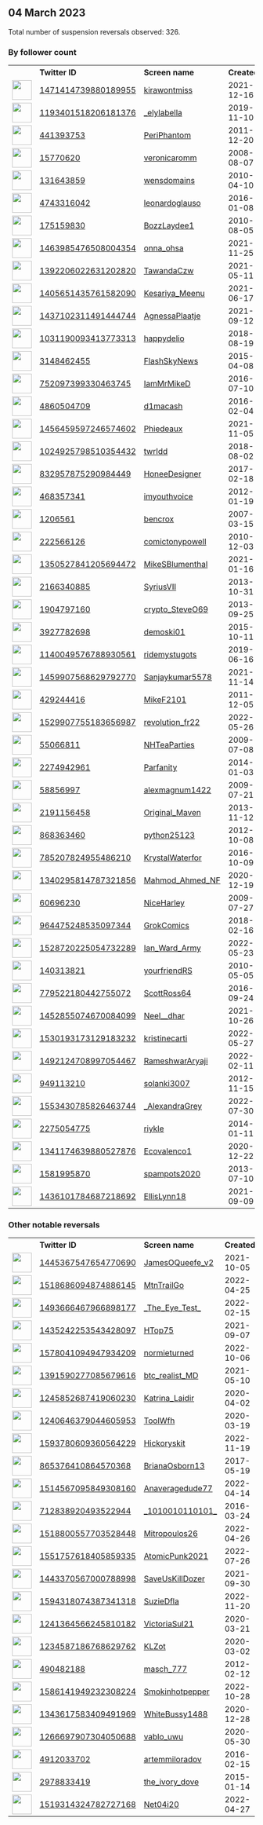 
## 04 March 2023
Total number of suspension reversals observed: 326.

### By follower count
<table><tr><th></th><th align="left">Twitter ID</th><th align="left">Screen name</th>
<th align="left">Created</th><th align="left">Status</th><th align="left">Suspended</th><th align="left">Followers</th>
<tr><td><a href="https://pbs.twimg.com/profile_images/1636443983990669326/xm-YehdR_normal.jpg"><img src="https://pbs.twimg.com/profile_images/1636443983990669326/xm-YehdR_normal.jpg" width="40px" height="40px" align="center"/></a></td><td><a href="https://twitter.com/intent/user?user_id=1471414739880189955">1471414739880189955</a></td><td><a href="https://twitter.com/kirawontmiss">kirawontmiss</a></td><td>2021-12-16</td><td align="center"></td><td>2022-10-16</td><td>1064276</td></tr>
<tr><td><a href="https://pbs.twimg.com/profile_images/1600354057977200642/515pNSK9_normal.jpg"><img src="https://pbs.twimg.com/profile_images/1600354057977200642/515pNSK9_normal.jpg" width="40px" height="40px" align="center"/></a></td><td><a href="https://twitter.com/intent/user?user_id=1193401518206181376">1193401518206181376</a></td><td><a href="https://twitter.com/_elylabella">_elylabella</a></td><td>2019-11-10</td><td align="center"></td><td>2022-12-14</td><td>208537</td></tr>
<tr><td><a href="https://pbs.twimg.com/profile_images/1639090148372512769/v58Xd015_normal.jpg"><img src="https://pbs.twimg.com/profile_images/1639090148372512769/v58Xd015_normal.jpg" width="40px" height="40px" align="center"/></a></td><td><a href="https://twitter.com/intent/user?user_id=441393753">441393753</a></td><td><a href="https://twitter.com/PeriPhantom">PeriPhantom</a></td><td>2011-12-20</td><td align="center"></td><td>2023-02-28</td><td>81958</td></tr>
<tr><td><a href="https://pbs.twimg.com/profile_images/1580335043020562438/5DMH3nRq_normal.jpg"><img src="https://pbs.twimg.com/profile_images/1580335043020562438/5DMH3nRq_normal.jpg" width="40px" height="40px" align="center"/></a></td><td><a href="https://twitter.com/intent/user?user_id=15770620">15770620</a></td><td><a href="https://twitter.com/veronicaromm">veronicaromm</a></td><td>2008-08-07</td><td align="center"></td><td>2022-09-23</td><td>47850</td></tr>
<tr><td><a href="https://pbs.twimg.com/profile_images/1580155034674741249/bCC6MauW_normal.jpg"><img src="https://pbs.twimg.com/profile_images/1580155034674741249/bCC6MauW_normal.jpg" width="40px" height="40px" align="center"/></a></td><td><a href="https://twitter.com/intent/user?user_id=131643859">131643859</a></td><td><a href="https://twitter.com/wensdomains">wensdomains</a></td><td>2010-04-10</td><td align="center"></td><td>2022-10-17</td><td>16635</td></tr>
<tr><td><a href="https://pbs.twimg.com/profile_images/1615635808190435328/CZxsguoc_normal.jpg"><img src="https://pbs.twimg.com/profile_images/1615635808190435328/CZxsguoc_normal.jpg" width="40px" height="40px" align="center"/></a></td><td><a href="https://twitter.com/intent/user?user_id=4743316042">4743316042</a></td><td><a href="https://twitter.com/leonardoglauso">leonardoglauso</a></td><td>2016-01-08</td><td align="center"></td><td>2022-12-01</td><td>16462</td></tr>
<tr><td><a href="https://pbs.twimg.com/profile_images/602814090201796608/F7ixhq2l_normal.jpg"><img src="https://pbs.twimg.com/profile_images/602814090201796608/F7ixhq2l_normal.jpg" width="40px" height="40px" align="center"/></a></td><td><a href="https://twitter.com/intent/user?user_id=175159830">175159830</a></td><td><a href="https://twitter.com/BozzLaydee1">BozzLaydee1</a></td><td>2010-08-05</td><td align="center"></td><td>2023-01-09</td><td>11979</td></tr>
<tr><td><a href="https://pbs.twimg.com/profile_images/1641860422063079425/9h6IdlaL_normal.jpg"><img src="https://pbs.twimg.com/profile_images/1641860422063079425/9h6IdlaL_normal.jpg" width="40px" height="40px" align="center"/></a></td><td><a href="https://twitter.com/intent/user?user_id=1463985476508004354">1463985476508004354</a></td><td><a href="https://twitter.com/onna_ohsa">onna_ohsa</a></td><td>2021-11-25</td><td align="center"></td><td>2022-12-07</td><td>11808</td></tr>
<tr><td><a href="https://pbs.twimg.com/profile_images/1659093212416319488/4dkMy7Xe_normal.jpg"><img src="https://pbs.twimg.com/profile_images/1659093212416319488/4dkMy7Xe_normal.jpg" width="40px" height="40px" align="center"/></a></td><td><a href="https://twitter.com/intent/user?user_id=1392206022631202820">1392206022631202820</a></td><td><a href="https://twitter.com/TawandaCzw">TawandaCzw</a></td><td>2021-05-11</td><td align="center"></td><td>2023-01-29</td><td>11001</td></tr>
<tr><td><a href="https://pbs.twimg.com/profile_images/1633494881699086339/SiTv38Qp_normal.jpg"><img src="https://pbs.twimg.com/profile_images/1633494881699086339/SiTv38Qp_normal.jpg" width="40px" height="40px" align="center"/></a></td><td><a href="https://twitter.com/intent/user?user_id=1405651435761582090">1405651435761582090</a></td><td><a href="https://twitter.com/Kesariya_Meenu">Kesariya_Meenu</a></td><td>2021-06-17</td><td align="center"></td><td>2022-11-11</td><td>10448</td></tr>
<tr><td><a href="https://pbs.twimg.com/profile_images/1663967676404834304/AnOaLsSt_normal.jpg"><img src="https://pbs.twimg.com/profile_images/1663967676404834304/AnOaLsSt_normal.jpg" width="40px" height="40px" align="center"/></a></td><td><a href="https://twitter.com/intent/user?user_id=1437102311491444744">1437102311491444744</a></td><td><a href="https://twitter.com/AgnessaPlaatje">AgnessaPlaatje</a></td><td>2021-09-12</td><td align="center"></td><td>2022-07-15</td><td>8662</td></tr>
<tr><td><a href="https://pbs.twimg.com/profile_images/1631107432155082752/DbKFHim3_normal.jpg"><img src="https://pbs.twimg.com/profile_images/1631107432155082752/DbKFHim3_normal.jpg" width="40px" height="40px" align="center"/></a></td><td><a href="https://twitter.com/intent/user?user_id=1031190093413773313">1031190093413773313</a></td><td><a href="https://twitter.com/happydelio">happydelio</a></td><td>2018-08-19</td><td align="center"></td><td>2023-02-22</td><td>8338</td></tr>
<tr><td><a href="https://pbs.twimg.com/profile_images/1633599503231078400/dTdr59E7_normal.png"><img src="https://pbs.twimg.com/profile_images/1633599503231078400/dTdr59E7_normal.png" width="40px" height="40px" align="center"/></a></td><td><a href="https://twitter.com/intent/user?user_id=3148462455">3148462455</a></td><td><a href="https://twitter.com/FlashSkyNews">FlashSkyNews</a></td><td>2015-04-08</td><td align="center"></td><td>2022-09-26</td><td>6646</td></tr>
<tr><td><a href="https://pbs.twimg.com/profile_images/1656496026465841153/UPKK75nL_normal.jpg"><img src="https://pbs.twimg.com/profile_images/1656496026465841153/UPKK75nL_normal.jpg" width="40px" height="40px" align="center"/></a></td><td><a href="https://twitter.com/intent/user?user_id=752097399330463745">752097399330463745</a></td><td><a href="https://twitter.com/IamMrMikeD">IamMrMikeD</a></td><td>2016-07-10</td><td align="center"></td><td></td><td>6133</td></tr>
<tr><td><a href="https://pbs.twimg.com/profile_images/1620369766912253952/m9CNuXZy_normal.jpg"><img src="https://pbs.twimg.com/profile_images/1620369766912253952/m9CNuXZy_normal.jpg" width="40px" height="40px" align="center"/></a></td><td><a href="https://twitter.com/intent/user?user_id=4860504709">4860504709</a></td><td><a href="https://twitter.com/d1macash">d1macash</a></td><td>2016-02-04</td><td align="center"></td><td>2023-02-17</td><td>5843</td></tr>
<tr><td><a href="https://pbs.twimg.com/profile_images/1587285411340193793/1XvBWYHE_normal.jpg"><img src="https://pbs.twimg.com/profile_images/1587285411340193793/1XvBWYHE_normal.jpg" width="40px" height="40px" align="center"/></a></td><td><a href="https://twitter.com/intent/user?user_id=1456459597246574602">1456459597246574602</a></td><td><a href="https://twitter.com/Phiedeaux">Phiedeaux</a></td><td>2021-11-05</td><td align="center"></td><td>2022-11-21</td><td>5643</td></tr>
<tr><td><a href="https://pbs.twimg.com/profile_images/1637444278635864064/qSBcCOkG_normal.jpg"><img src="https://pbs.twimg.com/profile_images/1637444278635864064/qSBcCOkG_normal.jpg" width="40px" height="40px" align="center"/></a></td><td><a href="https://twitter.com/intent/user?user_id=1024925798510354432">1024925798510354432</a></td><td><a href="https://twitter.com/twrIdd">twrIdd</a></td><td>2018-08-02</td><td align="center"></td><td></td><td>4858</td></tr>
<tr><td><a href="https://pbs.twimg.com/profile_images/1368773840277368839/_QdMs0tJ_normal.jpg"><img src="https://pbs.twimg.com/profile_images/1368773840277368839/_QdMs0tJ_normal.jpg" width="40px" height="40px" align="center"/></a></td><td><a href="https://twitter.com/intent/user?user_id=832957875290984449">832957875290984449</a></td><td><a href="https://twitter.com/HoneeDesigner">HoneeDesigner</a></td><td>2017-02-18</td><td align="center"></td><td>2022-07-28</td><td>4804</td></tr>
<tr><td><a href="https://pbs.twimg.com/profile_images/1634831354016972800/l_DQJe7o_normal.jpg"><img src="https://pbs.twimg.com/profile_images/1634831354016972800/l_DQJe7o_normal.jpg" width="40px" height="40px" align="center"/></a></td><td><a href="https://twitter.com/intent/user?user_id=468357341">468357341</a></td><td><a href="https://twitter.com/imyouthvoice">imyouthvoice</a></td><td>2012-01-19</td><td align="center"></td><td>2022-05-28</td><td>4784</td></tr>
<tr><td><a href="https://pbs.twimg.com/profile_images/1456248654952419333/MifkAkDp_normal.jpg"><img src="https://pbs.twimg.com/profile_images/1456248654952419333/MifkAkDp_normal.jpg" width="40px" height="40px" align="center"/></a></td><td><a href="https://twitter.com/intent/user?user_id=1206561">1206561</a></td><td><a href="https://twitter.com/bencrox">bencrox</a></td><td>2007-03-15</td><td align="center"></td><td>2023-01-16</td><td>4340</td></tr>
<tr><td><a href="https://pbs.twimg.com/profile_images/1210910455994241024/BJkIAG_P_normal.jpg"><img src="https://pbs.twimg.com/profile_images/1210910455994241024/BJkIAG_P_normal.jpg" width="40px" height="40px" align="center"/></a></td><td><a href="https://twitter.com/intent/user?user_id=222566126">222566126</a></td><td><a href="https://twitter.com/comictonypowell">comictonypowell</a></td><td>2010-12-03</td><td align="center"></td><td></td><td>4286</td></tr>
<tr><td><a href="https://pbs.twimg.com/profile_images/1350528205543907331/HA3O1Try_normal.jpg"><img src="https://pbs.twimg.com/profile_images/1350528205543907331/HA3O1Try_normal.jpg" width="40px" height="40px" align="center"/></a></td><td><a href="https://twitter.com/intent/user?user_id=1350527841205694472">1350527841205694472</a></td><td><a href="https://twitter.com/MikeSBlumenthal">MikeSBlumenthal</a></td><td>2021-01-16</td><td align="center"></td><td>2022-08-19</td><td>4143</td></tr>
<tr><td><a href="https://pbs.twimg.com/profile_images/1625361422833307648/mqIuKn-b_normal.jpg"><img src="https://pbs.twimg.com/profile_images/1625361422833307648/mqIuKn-b_normal.jpg" width="40px" height="40px" align="center"/></a></td><td><a href="https://twitter.com/intent/user?user_id=2166340885">2166340885</a></td><td><a href="https://twitter.com/SyriusVII">SyriusVII</a></td><td>2013-10-31</td><td align="center"></td><td></td><td>3975</td></tr>
<tr><td><a href="https://pbs.twimg.com/profile_images/1607840240563019778/UBUNjPoE_normal.jpg"><img src="https://pbs.twimg.com/profile_images/1607840240563019778/UBUNjPoE_normal.jpg" width="40px" height="40px" align="center"/></a></td><td><a href="https://twitter.com/intent/user?user_id=1904797160">1904797160</a></td><td><a href="https://twitter.com/crypto_SteveO69">crypto_SteveO69</a></td><td>2013-09-25</td><td align="center"></td><td>2023-02-10</td><td>3855</td></tr>
<tr><td><a href="https://pbs.twimg.com/profile_images/1512583027452428293/ZO0ZqKKJ_normal.jpg"><img src="https://pbs.twimg.com/profile_images/1512583027452428293/ZO0ZqKKJ_normal.jpg" width="40px" height="40px" align="center"/></a></td><td><a href="https://twitter.com/intent/user?user_id=3927782698">3927782698</a></td><td><a href="https://twitter.com/demoski01">demoski01</a></td><td>2015-10-11</td><td align="center"></td><td>2022-07-09</td><td>3811</td></tr>
<tr><td><a href="https://pbs.twimg.com/profile_images/1631945119061487617/JCtY7HVb_normal.jpg"><img src="https://pbs.twimg.com/profile_images/1631945119061487617/JCtY7HVb_normal.jpg" width="40px" height="40px" align="center"/></a></td><td><a href="https://twitter.com/intent/user?user_id=1140049576788930561">1140049576788930561</a></td><td><a href="https://twitter.com/ridemystugots">ridemystugots</a></td><td>2019-06-16</td><td align="center">🚫</td><td>2022-12-06</td><td>3508</td></tr>
<tr><td><a href="https://pbs.twimg.com/profile_images/1460598008307847173/wy01p65U_normal.jpg"><img src="https://pbs.twimg.com/profile_images/1460598008307847173/wy01p65U_normal.jpg" width="40px" height="40px" align="center"/></a></td><td><a href="https://twitter.com/intent/user?user_id=1459907568629792770">1459907568629792770</a></td><td><a href="https://twitter.com/Sanjaykumar5578">Sanjaykumar5578</a></td><td>2021-11-14</td><td align="center"></td><td>2022-09-21</td><td>3468</td></tr>
<tr><td><a href="https://pbs.twimg.com/profile_images/480804166105710592/5O1_T088_normal.jpeg"><img src="https://pbs.twimg.com/profile_images/480804166105710592/5O1_T088_normal.jpeg" width="40px" height="40px" align="center"/></a></td><td><a href="https://twitter.com/intent/user?user_id=429244416">429244416</a></td><td><a href="https://twitter.com/MikeF2101">MikeF2101</a></td><td>2011-12-05</td><td align="center"></td><td>2022-11-07</td><td>3464</td></tr>
<tr><td><a href="https://pbs.twimg.com/profile_images/1539358170237358082/cWF1m-Ls_normal.jpg"><img src="https://pbs.twimg.com/profile_images/1539358170237358082/cWF1m-Ls_normal.jpg" width="40px" height="40px" align="center"/></a></td><td><a href="https://twitter.com/intent/user?user_id=1529907755183656987">1529907755183656987</a></td><td><a href="https://twitter.com/revolution_fr22">revolution_fr22</a></td><td>2022-05-26</td><td align="center"></td><td>2022-08-22</td><td>3202</td></tr>
<tr><td><a href="https://pbs.twimg.com/profile_images/975201387003949056/EN8I3jzK_normal.jpg"><img src="https://pbs.twimg.com/profile_images/975201387003949056/EN8I3jzK_normal.jpg" width="40px" height="40px" align="center"/></a></td><td><a href="https://twitter.com/intent/user?user_id=55066811">55066811</a></td><td><a href="https://twitter.com/NHTeaParties">NHTeaParties</a></td><td>2009-07-08</td><td align="center"></td><td></td><td>3099</td></tr>
<tr><td><a href="https://pbs.twimg.com/profile_images/1131711319722401792/7gbZC_yy_normal.jpg"><img src="https://pbs.twimg.com/profile_images/1131711319722401792/7gbZC_yy_normal.jpg" width="40px" height="40px" align="center"/></a></td><td><a href="https://twitter.com/intent/user?user_id=2274942961">2274942961</a></td><td><a href="https://twitter.com/Parfanity">Parfanity</a></td><td>2014-01-03</td><td align="center"></td><td></td><td>3057</td></tr>
<tr><td><a href="https://pbs.twimg.com/profile_images/1633191352283410432/3bkfhgZk_normal.jpg"><img src="https://pbs.twimg.com/profile_images/1633191352283410432/3bkfhgZk_normal.jpg" width="40px" height="40px" align="center"/></a></td><td><a href="https://twitter.com/intent/user?user_id=58856997">58856997</a></td><td><a href="https://twitter.com/alexmagnum1422">alexmagnum1422</a></td><td>2009-07-21</td><td align="center"></td><td>2023-02-05</td><td>2916</td></tr>
<tr><td><a href="https://pbs.twimg.com/profile_images/1237805402198163456/JsSnBi_Y_normal.jpg"><img src="https://pbs.twimg.com/profile_images/1237805402198163456/JsSnBi_Y_normal.jpg" width="40px" height="40px" align="center"/></a></td><td><a href="https://twitter.com/intent/user?user_id=2191156458">2191156458</a></td><td><a href="https://twitter.com/Original_Maven">Original_Maven</a></td><td>2013-11-12</td><td align="center"></td><td></td><td>2630</td></tr>
<tr><td><a href="https://pbs.twimg.com/profile_images/1327387333218459652/kKCaOm9p_normal.jpg"><img src="https://pbs.twimg.com/profile_images/1327387333218459652/kKCaOm9p_normal.jpg" width="40px" height="40px" align="center"/></a></td><td><a href="https://twitter.com/intent/user?user_id=868363460">868363460</a></td><td><a href="https://twitter.com/python25123">python25123</a></td><td>2012-10-08</td><td align="center">👋</td><td></td><td>2582</td></tr>
<tr><td><a href="https://pbs.twimg.com/profile_images/785210745306742784/Acr0_2Pr_normal.jpg"><img src="https://pbs.twimg.com/profile_images/785210745306742784/Acr0_2Pr_normal.jpg" width="40px" height="40px" align="center"/></a></td><td><a href="https://twitter.com/intent/user?user_id=785207824955486210">785207824955486210</a></td><td><a href="https://twitter.com/KrystalWaterfor">KrystalWaterfor</a></td><td>2016-10-09</td><td align="center"></td><td></td><td>2535</td></tr>
<tr><td><a href="https://pbs.twimg.com/profile_images/1531328766525464578/GZ3ROwbF_normal.jpg"><img src="https://pbs.twimg.com/profile_images/1531328766525464578/GZ3ROwbF_normal.jpg" width="40px" height="40px" align="center"/></a></td><td><a href="https://twitter.com/intent/user?user_id=1340295814787321856">1340295814787321856</a></td><td><a href="https://twitter.com/Mahmod_Ahmed_NF">Mahmod_Ahmed_NF</a></td><td>2020-12-19</td><td align="center"></td><td>2023-02-27</td><td>2516</td></tr>
<tr><td><a href="https://pbs.twimg.com/profile_images/1034593670488416256/IyWRkb4u_normal.jpg"><img src="https://pbs.twimg.com/profile_images/1034593670488416256/IyWRkb4u_normal.jpg" width="40px" height="40px" align="center"/></a></td><td><a href="https://twitter.com/intent/user?user_id=60696230">60696230</a></td><td><a href="https://twitter.com/NiceHarley">NiceHarley</a></td><td>2009-07-27</td><td align="center"></td><td>2023-03-01</td><td>2385</td></tr>
<tr><td><a href="https://pbs.twimg.com/profile_images/1635033496660975618/8GQLPb_d_normal.jpg"><img src="https://pbs.twimg.com/profile_images/1635033496660975618/8GQLPb_d_normal.jpg" width="40px" height="40px" align="center"/></a></td><td><a href="https://twitter.com/intent/user?user_id=964475248535097344">964475248535097344</a></td><td><a href="https://twitter.com/GrokComics">GrokComics</a></td><td>2018-02-16</td><td align="center"></td><td>2022-05-26</td><td>2270</td></tr>
<tr><td><a href="https://pbs.twimg.com/profile_images/1555897622879256577/OJgXA1Sv_normal.jpg"><img src="https://pbs.twimg.com/profile_images/1555897622879256577/OJgXA1Sv_normal.jpg" width="40px" height="40px" align="center"/></a></td><td><a href="https://twitter.com/intent/user?user_id=1528720225054732289">1528720225054732289</a></td><td><a href="https://twitter.com/Ian_Ward_Army">Ian_Ward_Army</a></td><td>2022-05-23</td><td align="center"></td><td>2023-02-07</td><td>2145</td></tr>
<tr><td><a href="https://pbs.twimg.com/profile_images/1648184359533555719/Opb0JZJM_normal.jpg"><img src="https://pbs.twimg.com/profile_images/1648184359533555719/Opb0JZJM_normal.jpg" width="40px" height="40px" align="center"/></a></td><td><a href="https://twitter.com/intent/user?user_id=140313821">140313821</a></td><td><a href="https://twitter.com/yourfriendRS">yourfriendRS</a></td><td>2010-05-05</td><td align="center"></td><td>2022-09-07</td><td>2110</td></tr>
<tr><td><a href="https://pbs.twimg.com/profile_images/1635123393724055553/b_0Kz9fL_normal.jpg"><img src="https://pbs.twimg.com/profile_images/1635123393724055553/b_0Kz9fL_normal.jpg" width="40px" height="40px" align="center"/></a></td><td><a href="https://twitter.com/intent/user?user_id=779522180442755072">779522180442755072</a></td><td><a href="https://twitter.com/ScottRoss64">ScottRoss64</a></td><td>2016-09-24</td><td align="center"></td><td></td><td>2090</td></tr>
<tr><td><a href="https://pbs.twimg.com/profile_images/1468583371303309312/PUBbAk-q_normal.jpg"><img src="https://pbs.twimg.com/profile_images/1468583371303309312/PUBbAk-q_normal.jpg" width="40px" height="40px" align="center"/></a></td><td><a href="https://twitter.com/intent/user?user_id=1452855074670084099">1452855074670084099</a></td><td><a href="https://twitter.com/Neel__dhar">Neel__dhar</a></td><td>2021-10-26</td><td align="center"></td><td>2022-09-13</td><td>1974</td></tr>
<tr><td><a href="https://pbs.twimg.com/profile_images/1665882124446990337/9Ok-QWf3_normal.jpg"><img src="https://pbs.twimg.com/profile_images/1665882124446990337/9Ok-QWf3_normal.jpg" width="40px" height="40px" align="center"/></a></td><td><a href="https://twitter.com/intent/user?user_id=1530193173129183232">1530193173129183232</a></td><td><a href="https://twitter.com/kristinecarti">kristinecarti</a></td><td>2022-05-27</td><td align="center"></td><td>2022-12-28</td><td>1920</td></tr>
<tr><td><a href="https://pbs.twimg.com/profile_images/1590405145648824321/MjXi1JnU_normal.jpg"><img src="https://pbs.twimg.com/profile_images/1590405145648824321/MjXi1JnU_normal.jpg" width="40px" height="40px" align="center"/></a></td><td><a href="https://twitter.com/intent/user?user_id=1492124708997054467">1492124708997054467</a></td><td><a href="https://twitter.com/RameshwarAryaji">RameshwarAryaji</a></td><td>2022-02-11</td><td align="center"></td><td>2022-12-29</td><td>1794</td></tr>
<tr><td><a href="https://pbs.twimg.com/profile_images/1583851195352772608/MoHbIbf3_normal.jpg"><img src="https://pbs.twimg.com/profile_images/1583851195352772608/MoHbIbf3_normal.jpg" width="40px" height="40px" align="center"/></a></td><td><a href="https://twitter.com/intent/user?user_id=949113210">949113210</a></td><td><a href="https://twitter.com/solanki3007">solanki3007</a></td><td>2012-11-15</td><td align="center"></td><td>2022-12-25</td><td>1705</td></tr>
<tr><td><a href="https://pbs.twimg.com/profile_images/1628847306031218689/mmdemtQ8_normal.jpg"><img src="https://pbs.twimg.com/profile_images/1628847306031218689/mmdemtQ8_normal.jpg" width="40px" height="40px" align="center"/></a></td><td><a href="https://twitter.com/intent/user?user_id=1553430785826463744">1553430785826463744</a></td><td><a href="https://twitter.com/_AlexandraGrey">_AlexandraGrey</a></td><td>2022-07-30</td><td align="center">🔒</td><td>2023-02-28</td><td>1649</td></tr>
<tr><td><a href="https://pbs.twimg.com/profile_images/1660416939473133577/cffTVTdo_normal.jpg"><img src="https://pbs.twimg.com/profile_images/1660416939473133577/cffTVTdo_normal.jpg" width="40px" height="40px" align="center"/></a></td><td><a href="https://twitter.com/intent/user?user_id=2275054775">2275054775</a></td><td><a href="https://twitter.com/riykle">riykle</a></td><td>2014-01-11</td><td align="center"></td><td></td><td>1588</td></tr>
<tr><td><a href="https://pbs.twimg.com/profile_images/1383064341965066242/07b970HY_normal.jpg"><img src="https://pbs.twimg.com/profile_images/1383064341965066242/07b970HY_normal.jpg" width="40px" height="40px" align="center"/></a></td><td><a href="https://twitter.com/intent/user?user_id=1341174639880527876">1341174639880527876</a></td><td><a href="https://twitter.com/Ecovalenco1">Ecovalenco1</a></td><td>2020-12-22</td><td align="center"></td><td>2022-10-10</td><td>1586</td></tr>
<tr><td><a href="https://pbs.twimg.com/profile_images/1542836478337851400/afYtiiln_normal.jpg"><img src="https://pbs.twimg.com/profile_images/1542836478337851400/afYtiiln_normal.jpg" width="40px" height="40px" align="center"/></a></td><td><a href="https://twitter.com/intent/user?user_id=1581995870">1581995870</a></td><td><a href="https://twitter.com/spampots2020">spampots2020</a></td><td>2013-07-10</td><td align="center"></td><td>2022-11-04</td><td>1571</td></tr>
<tr><td><a href="https://pbs.twimg.com/profile_images/1437985140110680065/nNqhLYA1_normal.jpg"><img src="https://pbs.twimg.com/profile_images/1437985140110680065/nNqhLYA1_normal.jpg" width="40px" height="40px" align="center"/></a></td><td><a href="https://twitter.com/intent/user?user_id=1436101784687218692">1436101784687218692</a></td><td><a href="https://twitter.com/EllisLynn18">EllisLynn18</a></td><td>2021-09-09</td><td align="center"></td><td>2022-11-04</td><td>1514</td></tr>
</table>

### Other notable reversals
<table><tr><th></th><th align="left">Twitter ID</th><th align="left">Screen name</th>
<th align="left">Created</th><th align="left">Status</th><th align="left">Suspended</th><th align="left">Followers</th>
<tr><td><a href="https://pbs.twimg.com/profile_images/1632063458727407617/nrV3n_S4_normal.jpg"><img src="https://pbs.twimg.com/profile_images/1632063458727407617/nrV3n_S4_normal.jpg" width="40px" height="40px" align="center"/></a></td><td><a href="https://twitter.com/intent/user?user_id=1445367547654770690">1445367547654770690</a></td><td><a href="https://twitter.com/JamesOQueefe_v2">JamesOQueefe_v2</a></td><td>2021-10-05</td><td align="center"></td><td>2022-11-29</td><td>217</td></tr>
<tr><td><a href="https://pbs.twimg.com/profile_images/1600972188215136277/ssYkE-eH_normal.jpg"><img src="https://pbs.twimg.com/profile_images/1600972188215136277/ssYkE-eH_normal.jpg" width="40px" height="40px" align="center"/></a></td><td><a href="https://twitter.com/intent/user?user_id=1518686094874886145">1518686094874886145</a></td><td><a href="https://twitter.com/MtnTrailGo">MtnTrailGo</a></td><td>2022-04-25</td><td align="center">🚫</td><td>2022-12-28</td><td>247</td></tr>
<tr><td><a href="https://pbs.twimg.com/profile_images/1504316394132803584/eweDY0Yy_normal.jpg"><img src="https://pbs.twimg.com/profile_images/1504316394132803584/eweDY0Yy_normal.jpg" width="40px" height="40px" align="center"/></a></td><td><a href="https://twitter.com/intent/user?user_id=1493666467966898177">1493666467966898177</a></td><td><a href="https://twitter.com/_The_Eye_Test_">_The_Eye_Test_</a></td><td>2022-02-15</td><td align="center"></td><td>2022-12-09</td><td>42</td></tr>
<tr><td><a href="https://pbs.twimg.com/profile_images/1665145690224304130/f-HMwEmS_normal.jpg"><img src="https://pbs.twimg.com/profile_images/1665145690224304130/f-HMwEmS_normal.jpg" width="40px" height="40px" align="center"/></a></td><td><a href="https://twitter.com/intent/user?user_id=1435242253543428097">1435242253543428097</a></td><td><a href="https://twitter.com/HTop75">HTop75</a></td><td>2021-09-07</td><td align="center"></td><td>2023-02-20</td><td>1204</td></tr>
<tr><td><a href="https://pbs.twimg.com/profile_images/1580618697407926278/4mQ6xIMp_normal.jpg"><img src="https://pbs.twimg.com/profile_images/1580618697407926278/4mQ6xIMp_normal.jpg" width="40px" height="40px" align="center"/></a></td><td><a href="https://twitter.com/intent/user?user_id=1578041094947934209">1578041094947934209</a></td><td><a href="https://twitter.com/normieturned">normieturned</a></td><td>2022-10-06</td><td align="center"></td><td>2022-12-27</td><td>156</td></tr>
<tr><td><a href="https://pbs.twimg.com/profile_images/1599179702094430208/MzMdZ43c_normal.jpg"><img src="https://pbs.twimg.com/profile_images/1599179702094430208/MzMdZ43c_normal.jpg" width="40px" height="40px" align="center"/></a></td><td><a href="https://twitter.com/intent/user?user_id=1391590277085679616">1391590277085679616</a></td><td><a href="https://twitter.com/btc_realist_MD">btc_realist_MD</a></td><td>2021-05-10</td><td align="center">👋</td><td>2022-12-24</td><td>196</td></tr>
<tr><td><a href="https://pbs.twimg.com/profile_images/1245853581380485129/tzy0uI2a_normal.jpg"><img src="https://pbs.twimg.com/profile_images/1245853581380485129/tzy0uI2a_normal.jpg" width="40px" height="40px" align="center"/></a></td><td><a href="https://twitter.com/intent/user?user_id=1245852687419060230">1245852687419060230</a></td><td><a href="https://twitter.com/Katrina_Laidir">Katrina_Laidir</a></td><td>2020-04-02</td><td align="center"></td><td>2022-12-25</td><td>138</td></tr>
<tr><td><a href="https://pbs.twimg.com/profile_images/1559255033870307328/aVWreW7j_normal.jpg"><img src="https://pbs.twimg.com/profile_images/1559255033870307328/aVWreW7j_normal.jpg" width="40px" height="40px" align="center"/></a></td><td><a href="https://twitter.com/intent/user?user_id=1240646379044605953">1240646379044605953</a></td><td><a href="https://twitter.com/ToolWfh">ToolWfh</a></td><td>2020-03-19</td><td align="center"></td><td>2022-11-29</td><td>448</td></tr>
<tr><td><a href="https://pbs.twimg.com/profile_images/1647350594217078787/BdbdIq5B_normal.jpg"><img src="https://pbs.twimg.com/profile_images/1647350594217078787/BdbdIq5B_normal.jpg" width="40px" height="40px" align="center"/></a></td><td><a href="https://twitter.com/intent/user?user_id=1593780609360564229">1593780609360564229</a></td><td><a href="https://twitter.com/Hickoryskit">Hickoryskit</a></td><td>2022-11-19</td><td align="center"></td><td>2022-12-08</td><td>191</td></tr>
<tr><td><a href="https://pbs.twimg.com/profile_images/1406055652934356993/Bg39-1x9_normal.jpg"><img src="https://pbs.twimg.com/profile_images/1406055652934356993/Bg39-1x9_normal.jpg" width="40px" height="40px" align="center"/></a></td><td><a href="https://twitter.com/intent/user?user_id=865376410864570368">865376410864570368</a></td><td><a href="https://twitter.com/BrianaOsborn13">BrianaOsborn13</a></td><td>2017-05-19</td><td align="center"></td><td>2022-12-22</td><td>604</td></tr>
<tr><td><a href="https://pbs.twimg.com/profile_images/1514567263541727234/A1AnD2El_normal.png"><img src="https://pbs.twimg.com/profile_images/1514567263541727234/A1AnD2El_normal.png" width="40px" height="40px" align="center"/></a></td><td><a href="https://twitter.com/intent/user?user_id=1514567095849308160">1514567095849308160</a></td><td><a href="https://twitter.com/Anaveragedude77">Anaveragedude77</a></td><td>2022-04-14</td><td align="center"></td><td>2022-12-30</td><td>74</td></tr>
<tr><td><a href="https://pbs.twimg.com/profile_images/1467671665484177413/wt5QsLMT_normal.jpg"><img src="https://pbs.twimg.com/profile_images/1467671665484177413/wt5QsLMT_normal.jpg" width="40px" height="40px" align="center"/></a></td><td><a href="https://twitter.com/intent/user?user_id=712838920493522944">712838920493522944</a></td><td><a href="https://twitter.com/_1010010110101_">_1010010110101_</a></td><td>2016-03-24</td><td align="center"></td><td>2022-11-03</td><td>151</td></tr>
<tr><td><a href="https://pbs.twimg.com/profile_images/1531747483377803265/7uL00IBX_normal.jpg"><img src="https://pbs.twimg.com/profile_images/1531747483377803265/7uL00IBX_normal.jpg" width="40px" height="40px" align="center"/></a></td><td><a href="https://twitter.com/intent/user?user_id=1518800557703528448">1518800557703528448</a></td><td><a href="https://twitter.com/Mitropoulos26">Mitropoulos26</a></td><td>2022-04-26</td><td align="center"></td><td>2022-10-20</td><td>87</td></tr>
<tr><td><a href="https://pbs.twimg.com/profile_images/1552075898370854913/CW2UjiRN_normal.jpg"><img src="https://pbs.twimg.com/profile_images/1552075898370854913/CW2UjiRN_normal.jpg" width="40px" height="40px" align="center"/></a></td><td><a href="https://twitter.com/intent/user?user_id=1551757618405859335">1551757618405859335</a></td><td><a href="https://twitter.com/AtomicPunk2021">AtomicPunk2021</a></td><td>2022-07-26</td><td align="center"></td><td>2022-12-25</td><td>132</td></tr>
<tr><td><a href="https://pbs.twimg.com/profile_images/1443404018529751041/NSsUrpou_normal.jpg"><img src="https://pbs.twimg.com/profile_images/1443404018529751041/NSsUrpou_normal.jpg" width="40px" height="40px" align="center"/></a></td><td><a href="https://twitter.com/intent/user?user_id=1443370567000788998">1443370567000788998</a></td><td><a href="https://twitter.com/SaveUsKillDozer">SaveUsKillDozer</a></td><td>2021-09-30</td><td align="center"></td><td>2023-01-01</td><td>32</td></tr>
<tr><td><a href="https://pbs.twimg.com/profile_images/1637020650085707776/GDPrBF_3_normal.jpg"><img src="https://pbs.twimg.com/profile_images/1637020650085707776/GDPrBF_3_normal.jpg" width="40px" height="40px" align="center"/></a></td><td><a href="https://twitter.com/intent/user?user_id=1594318074387341318">1594318074387341318</a></td><td><a href="https://twitter.com/SuzieDfla">SuzieDfla</a></td><td>2022-11-20</td><td align="center"></td><td>2022-11-28</td><td>1236</td></tr>
<tr><td><a href="https://pbs.twimg.com/profile_images/1241365138969636865/QlRjZhVU_normal.jpg"><img src="https://pbs.twimg.com/profile_images/1241365138969636865/QlRjZhVU_normal.jpg" width="40px" height="40px" align="center"/></a></td><td><a href="https://twitter.com/intent/user?user_id=1241364566245810182">1241364566245810182</a></td><td><a href="https://twitter.com/VictoriaSul21">VictoriaSul21</a></td><td>2020-03-21</td><td align="center"></td><td>2023-02-07</td><td>1295</td></tr>
<tr><td><a href="https://pbs.twimg.com/profile_images/1573711017950994432/BU7VzQsT_normal.jpg"><img src="https://pbs.twimg.com/profile_images/1573711017950994432/BU7VzQsT_normal.jpg" width="40px" height="40px" align="center"/></a></td><td><a href="https://twitter.com/intent/user?user_id=1234587186768629762">1234587186768629762</a></td><td><a href="https://twitter.com/KLZot">KLZot</a></td><td>2020-03-02</td><td align="center"></td><td>2022-12-23</td><td>75</td></tr>
<tr><td><a href="https://pbs.twimg.com/profile_images/1562191028094107648/6_NwLf-H_normal.jpg"><img src="https://pbs.twimg.com/profile_images/1562191028094107648/6_NwLf-H_normal.jpg" width="40px" height="40px" align="center"/></a></td><td><a href="https://twitter.com/intent/user?user_id=490482188">490482188</a></td><td><a href="https://twitter.com/masch_777">masch_777</a></td><td>2012-02-12</td><td align="center"></td><td>2023-02-06</td><td>71</td></tr>
<tr><td><a href="https://pbs.twimg.com/profile_images/1665782675951566850/n6OlJOAm_normal.jpg"><img src="https://pbs.twimg.com/profile_images/1665782675951566850/n6OlJOAm_normal.jpg" width="40px" height="40px" align="center"/></a></td><td><a href="https://twitter.com/intent/user?user_id=1586141949232308224">1586141949232308224</a></td><td><a href="https://twitter.com/Smokinhotpepper">Smokinhotpepper</a></td><td>2022-10-28</td><td align="center"></td><td>2023-01-10</td><td>662</td></tr>
<tr><td><a href="https://pbs.twimg.com/profile_images/1667082452219699201/D2sXNo4O_normal.jpg"><img src="https://pbs.twimg.com/profile_images/1667082452219699201/D2sXNo4O_normal.jpg" width="40px" height="40px" align="center"/></a></td><td><a href="https://twitter.com/intent/user?user_id=1343617583409491969">1343617583409491969</a></td><td><a href="https://twitter.com/WhiteBussy1488">WhiteBussy1488</a></td><td>2020-12-28</td><td align="center"></td><td>2023-02-06</td><td>67</td></tr>
<tr><td><a href="https://pbs.twimg.com/profile_images/1657068181477785615/cUb0tCtK_normal.jpg"><img src="https://pbs.twimg.com/profile_images/1657068181477785615/cUb0tCtK_normal.jpg" width="40px" height="40px" align="center"/></a></td><td><a href="https://twitter.com/intent/user?user_id=1266697907304050688">1266697907304050688</a></td><td><a href="https://twitter.com/vablo_uwu">vablo_uwu</a></td><td>2020-05-30</td><td align="center"></td><td>2022-12-19</td><td>173</td></tr>
<tr><td><a href="https://pbs.twimg.com/profile_images/1384264044916264963/hzZ4_JhT_normal.jpg"><img src="https://pbs.twimg.com/profile_images/1384264044916264963/hzZ4_JhT_normal.jpg" width="40px" height="40px" align="center"/></a></td><td><a href="https://twitter.com/intent/user?user_id=4912033702">4912033702</a></td><td><a href="https://twitter.com/artemmiloradov">artemmiloradov</a></td><td>2016-02-15</td><td align="center"></td><td>2022-12-18</td><td>141</td></tr>
<tr><td><a href="https://pbs.twimg.com/profile_images/1558299242518745091/JzhHtgK9_normal.jpg"><img src="https://pbs.twimg.com/profile_images/1558299242518745091/JzhHtgK9_normal.jpg" width="40px" height="40px" align="center"/></a></td><td><a href="https://twitter.com/intent/user?user_id=2978833419">2978833419</a></td><td><a href="https://twitter.com/the_ivory_dove">the_ivory_dove</a></td><td>2015-01-14</td><td align="center"></td><td>2022-10-12</td><td>225</td></tr>
<tr><td><a href="https://pbs.twimg.com/profile_images/1665494463538503681/T-q2O-ed_normal.jpg"><img src="https://pbs.twimg.com/profile_images/1665494463538503681/T-q2O-ed_normal.jpg" width="40px" height="40px" align="center"/></a></td><td><a href="https://twitter.com/intent/user?user_id=1519314324782727168">1519314324782727168</a></td><td><a href="https://twitter.com/Net04i20">Net04i20</a></td><td>2022-04-27</td><td align="center"></td><td>2022-12-14</td><td>216</td></tr>
</table>
